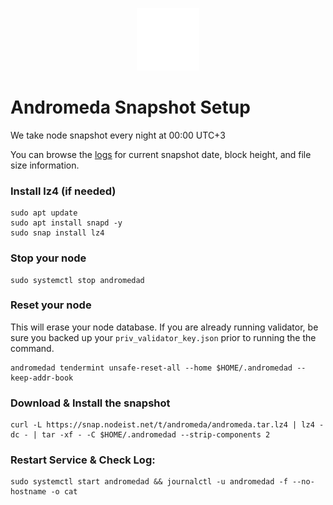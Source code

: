 <p align="center">
  <img height="100" height="auto" src="https://raw.githubusercontent.com/Nodeist/Kurulumlar/main/logos/andromeda.png">
</p>



# Andromeda Snapshot Setup
We take node snapshot every night at 00:00 UTC+3

You can browse the [logs](https://snap.nodeist.net/t/andromeda/log.txt) for current snapshot date, block height, and file size information.

### Install lz4 (if needed)
```
sudo apt update
sudo apt install snapd -y
sudo snap install lz4
```

### Stop your node
```
sudo systemctl stop andromedad
```

### Reset your node
This will erase your node database. If you are already running validator, be sure you backed up your `priv_validator_key.json` prior to running the the command.

```
andromedad tendermint unsafe-reset-all --home $HOME/.andromedad --keep-addr-book
```

### Download & Install the snapshot
```
curl -L https://snap.nodeist.net/t/andromeda/andromeda.tar.lz4 | lz4 -dc - | tar -xf - -C $HOME/.andromedad --strip-components 2
```

### Restart Service & Check Log:
```
sudo systemctl start andromedad && journalctl -u andromedad -f --no-hostname -o cat
```
